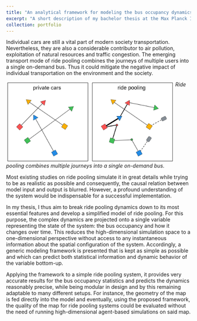 ```yaml
---
title: "An analytical framework for modeling the bus occupancy dynamics in ride pooling systems"
excerpt: "A short description of my bachelor thesis at the Max Planck Institute for Dynamics and Self-Organization about the dynamics of ride pooling.<br/><img src='/files/ride-pooling_simulation.gif' width='40%'>"
collection: portfolio
---
```



Individual cars are still a vital part of modern society transportation. Nevertheless, they are also a considerable contributor to air pollution, exploitation of natural resources and traffic congestion.
The emerging transport mode of ride pooling combines the journeys of multiple users into a single on-demand bus. Thus it could mitigate the negative impact of individual transportation on the environment and the society.
<p float="left">
  <img align="top" src="../files/private-car.png" width="45%" />
  <img align="top" src="../files/ride-pooling.png" width="45%" />
  <em>Ride pooling combines multiple journeys into a single on-demand bus.</em>
</p>

Most existing studies on ride pooling simulate it in great details while trying to be as realistic as possible and consequently, the causal relation between model input and output is blurred. 
However, a profound understanding of the system would be indispensable for a successful implementation.

In my thesis, I thus aim to break ride pooling dynamics down to its most essential features and develop a simplified model of ride pooling. 
For this purpose, the complex dynamics are projected onto a single variable representing the state of the system:
the bus occupancy and how it changes over time.
This reduces the high-dimensional simulation space to a one-dimensional perspective without access to any instantaneous information about the spatial configuration of the system. 
Accordingly, a generic modeling framework is presented that is kept as simple as possible and which can predict both statistical information and dynamic behavior of the variable bottom-up.

Applying the framework to a simple ride pooling system, it provides very accurate results for the bus occupancy statistics and predicts the dynamics reasonably precise, while being modular in design and by this remaining adaptable to many different setups. 
For instance, the geometry of the map is fed directly into the model and eventually, using the proposed framework, the quality of the map for ride pooling systems could be evaluated without the need of running high-dimensional agent-based simulations on said map.
